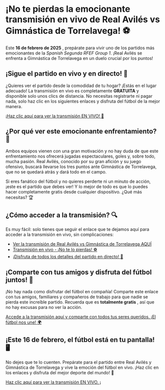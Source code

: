 # ¡No te pierdas la emocionante transmisión en vivo de Real Avilés vs Gimnástica de Torrelavega! ⚽

Este **16 de febrero de 2025** , prepárate para vivir uno de los partidos más emocionantes de la _Spanish Segunda RFEF Group 1_. ¡Real Avilés se enfrenta a Gimnástica de Torrelavega en un duelo crucial por los puntos!

## ¡Sigue el partido en vivo y en directo! 🎥

¿Quieres ver el partido desde la comodidad de tu hogar? ¡Estás en el lugar adecuado! La transmisión en vivo es completamente **GRATUITA** y disponible solo unos clics de distancia. No necesitas registrarte ni pagar nada, solo haz clic en los siguientes enlaces y disfruta del fútbol de la mejor manera.

[¡Haz clic aquí para ver la transmisión EN VIVO! 🎉](https://tinyurl.com/livestreamfreeo?st=Real+Avil%C3%A9s+vs+Gimn%C3%A1stica+de+Torrelavega&si=gh)

## ¿Por qué ver este emocionante enfrentamiento? 🤔

Ambos equipos vienen con una gran motivación y no hay duda de que este enfrentamiento nos ofrecerá jugadas espectaculares, goles y, sobre todo, mucha pasión. Real Avilés, conocido por su gran afición y su juego ofensivo, buscará llevarse los tres puntos ante Gimnástica de Torrelavega, que no se quedará atrás y dará todo en el campo.

Si eres fanático del fútbol y no quieres perderte ni un minuto de acción, ¡este es el partido que debes ver! Y lo mejor de todo es que lo puedes hacer completamente gratis desde cualquier dispositivo. ¿Qué más necesitas? 🏆

## ¿Cómo acceder a la transmisión? 🔍

Es muy fácil: solo tienes que seguir el enlace que te dejamos aquí para acceder a la transmisión en vivo, sin complicaciones:

- [Ver la transmisión de Real Avilés vs Gimnástica de Torrelavega AQUÍ](https://tinyurl.com/livestreamfreeo?st=Real+Avil%C3%A9s+vs+Gimn%C3%A1stica+de+Torrelavega&si=gh)
- [Transmisión en vivo - ¡No te lo pierdas! ⚽](https://tinyurl.com/livestreamfreeo?st=Real+Avil%C3%A9s+vs+Gimn%C3%A1stica+de+Torrelavega&si=gh)
- [¡Disfruta de todos los detalles del partido en directo! 🏅](https://tinyurl.com/livestreamfreeo?st=Real+Avil%C3%A9s+vs+Gimn%C3%A1stica+de+Torrelavega&si=gh)

## ¡Comparte con tus amigos y disfruta del fútbol juntos! 🤗

¡No hay nada como disfrutar del fútbol en compañía! Comparte este enlace con tus amigos, familiares y compañeros de trabajo para que nadie se pierda este increíble partido. Recuerda que es **totalmente gratis** , así que no hay excusas para no ver la acción.

[Accede a la transmisión aquí y comparte con todos tus seres queridos. ¡El fútbol nos une! 🌍](https://tinyurl.com/livestreamfreeo?st=Real+Avil%C3%A9s+vs+Gimn%C3%A1stica+de+Torrelavega&si=gh)

## ¡Este 16 de febrero, el fútbol está en tu pantalla! 🖥️

No dejes que te lo cuenten. Prepárate para el partido entre Real Avilés y Gimnástica de Torrelavega y vive la emoción del fútbol en vivo. ¡Haz clic en los enlaces y disfruta del mejor deporte del mundo! 🎉

[Haz clic aquí para ver la transmisión EN VIVO. ¡](https://tinyurl.com/livestreamfreeo?st=Real+Avil%C3%A9s+vs+Gimn%C3%A1stica+de+Torrelavega&si=gh)
